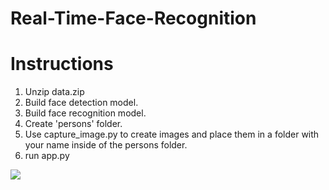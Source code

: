 # Real-Time-Face-Recognition

# Instructions
1. Unzip data.zip
2. Build face detection model. 
3. Build face recognition model. 
4. Create 'persons' folder.
5. Use capture_image.py to create images and place them in a folder with your name inside of the persons folder. 
6. run app.py


![](demo.gif)
